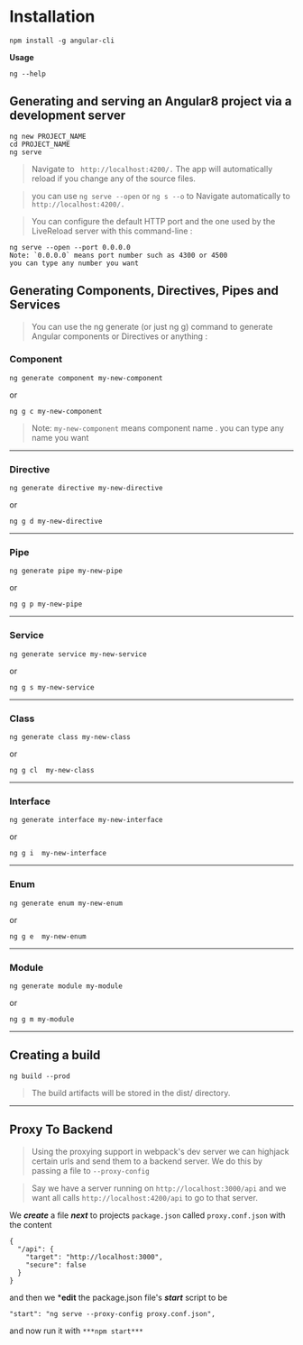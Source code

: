 

# Installation

``` 
npm install -g angular-cli 
```



**Usage**

```
ng --help 
```



 ## Generating and serving an Angular8 project via a development server

```
ng new PROJECT_NAME
cd PROJECT_NAME
ng serve
```
>Navigate to ``` http://localhost:4200/.``` The app will automatically reload if you change any of the source files.

>you can use ``` ng serve --open ``` or ``` ng s --o ``` to Navigate automatically to ``` http://localhost:4200/.```  

>You can configure the default HTTP port and the one used by the LiveReload server with this command-line :

```
ng serve --open --port 0.0.0.0
Note: `0.0.0.0` means port number such as 4300 or 4500 
you can type any number you want 
```




## Generating Components, Directives, Pipes and Services

>You can use the ng generate (or just ng g) command to generate Angular components or Directives or anything :


### Component

```
ng generate component my-new-component
```
or 
```
ng g c my-new-component
```

> Note: `my-new-component` means component name . you can type any name you want 




______________________________________________________________________________________________






### Directive

```
ng generate directive my-new-directive
```

or 

```
ng g d my-new-directive
```



______________________________________________________________________________________________






### Pipe


```
ng generate pipe my-new-pipe
```

or 

```
ng g p my-new-pipe
```



______________________________________________________________________________________________







### Service


```
ng generate service my-new-service
```

or 

```
ng g s my-new-service
```



______________________________________________________________________________________________






### Class


```
ng generate class my-new-class
```

or 

```
ng g cl  my-new-class
```



______________________________________________________________________________________________






### Interface


```
ng generate interface my-new-interface
```

or 

```
ng g i  my-new-interface
```



______________________________________________________________________________________________






### Enum


```
ng generate enum my-new-enum
```

or 

```
ng g e  my-new-enum
```



______________________________________________________________________________________________






### Module


```
ng generate module my-module
```

or 

```
ng g m my-module
```



______________________________________________________________________________________________





## Creating a build

```
ng build --prod
```
>The build artifacts will be stored in the dist/ directory.



______________________________________________________________________________________________




## Proxy To Backend

>Using the proxying support in webpack's dev server we can highjack certain urls and send them to a backend server. 
>We do this by passing a file to `--proxy-config`

   
>Say we have a server running on `http://localhost:3000/api`
and we want all calls `http://localhost:4200/api` to go to that server.


We ***create*** a file ***next*** to projects `package.json` called `proxy.conf.json` with the content

```
{
  "/api": {
    "target": "http://localhost:3000",
    "secure": false
  }
}
```
and then we ***edit** the package.json file's ***start*** script to be
```
"start": "ng serve --proxy-config proxy.conf.json",
```

and now run it with `***npm start***`



